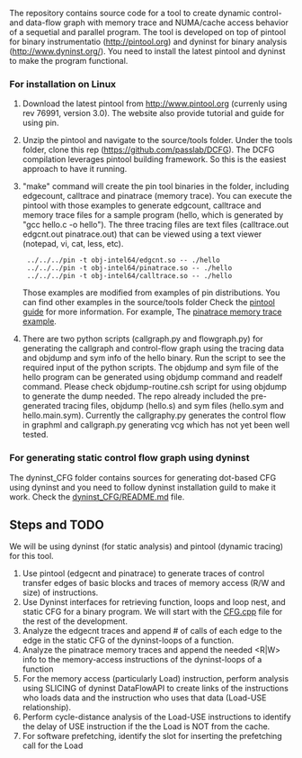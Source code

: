 The repository contains source code for a tool to create dynamic control- and 
data-flow graph with memory trace and NUMA/cache access behavior of a sequetial
and parallel program. The tool is developed on top of pintool for binary 
instrumentatio (http://pintool.org) and dyninst for binary analysis (http://www.dyninst.org/). 
You need to install the latest pintool and dyninst to make the program functional. 

### For installation on Linux

1. Download the latest pintool from http://www.pintool.org (currenly using rev 76991, version 3.0). 
The website also provide tutorial and guide for using pin.

1. Unzip the pintool and navigate to the source/tools folder. Under the tools folder, 
clone this rep (https://github.com/passlab/DCFG). The DCFG compilation leverages pintool building framework.
So this is the easiest approach to have it running.

1. "make" command will create the pin tool binaries in the folder, including edgecount, calltrace and 
pinatrace (memory trace). You can execute the pintool with those examples to generate edgcount, calltrace and 
memory trace files for a sample program (hello, which is generated by "gcc hello.c -o hello"). The three tracing files are 
text files (calltrace.out  edgcnt.out  pinatrace.out) that can be viewed using a text viewer (notepad, vi, cat, less, etc). 

        ../../../pin -t obj-intel64/edgcnt.so -- ./hello
        ../../../pin -t obj-intel64/pinatrace.so -- ./hello
        ../../../pin -t obj-intel64/calltrace.so -- ./hello

    Those examples are modified from examples of pin distributions. You can find other examples in the source/tools folder
    Check the [pintool guide](https://software.intel.com/sites/landingpage/pintool/docs/76991/Pin/html/) for more information. 
    For example, The [pinatrace memory trace example](https://software.intel.com/sites/landingpage/pintool/docs/76991/Pin/html/index.html#MAddressTrace).

1. There are two python scripts (callgraph.py and flowgraph.py) for generating the callgraph and control-flow 
graph using the tracing data and objdump and sym info of the hello binary. Run the script to see the required input of 
the python scripts. The objdump and sym file of the hello program can be generated using objdump command and readelf command. 
Please check objdump-routine.csh script for using objdump to generate the dump needed. The repo already included the pre-generated
tracing files, objdump (hello.s) and sym files (hello.sym and hello.main.sym). Currently the callgraphy.py generates the 
control flow in graphml and callgraph.py generating vcg which has not yet been well tested. 

### For generating static control flow graph using dyninst
The dyninst_CFG folder contains sources for generating dot-based CFG using dyninst and you need to follow
dyninst installation guild to make it work. Check the [dyninst_CFG/README.md](dyninst_CFG/README.md) file.

## Steps and TODO
We will be using dyninst (for static analysis) and pintool (dynamic tracing) for this tool. 

1. Use pintool (edgecnt and pinatrace) to generate traces of control transfer edges of basic blocks and traces of memory access (R/W and size) of instructions. 
1. Use Dyninst interfaces for retrieving function, loops and loop nest, and static CFG for a binary program. We will start with the [CFG.cpp](dyninst_CFG/CFG.cpp) file for the rest of the development.  
1. Analyze the edgecnt traces and append # of calls of each edge to the edge in the static CFG of the dyninst-loops of a function.
1. Analyze the pinatrace memory traces and append the needed <instr><R|W><MemAddr><value> info to the memory-access instructions of the dyninst-loops of a function
1. For the memory access (particularly Load) instruction, perform analysis using SLICING of dyninst DataFlowAPI to create links of the instructions who loads data and the instruction who uses that data (Load-USE relationship).
1. Perform cycle-distance analysis of the Load-USE instructions to identify the delay of USE instruction if the the Load is NOT from the cache.
1. For software prefetching, identify the slot for inserting the prefetching call for the Load
